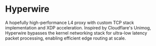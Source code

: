 # Hyperwire

A hopefully high-performance L4 proxy with custom TCP stack implementation and XDP acceleration. Inspired by Cloudflare's Unimog, Hyperwire bypasses the kernel networking stack for ultra-low latency packet processing, enabling efficient edge routing at scale.
